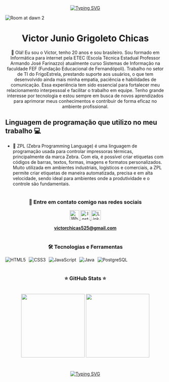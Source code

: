 <div align="center">
<a href="https://git.io/typing-svg"><img src="https://readme-typing-svg.demolab.com?font=Fira+Code&weight=600&size=29&duration=5018&pause=1041&color=1505D4&width=480&lines=+%E2%8A%B9+Welcome+to+my++portfolio++%E2%8A%B9" alt="Typing SVG" /></a>
</div>

![Room at dawn 2](https://github.com/user-attachments/assets/dda3a065-00db-45c0-ac68-33809d4e0e05)


<div align="center">

# Victor Junio Grigoleto Chicas

👋 Olá! Eu sou o Victor, tenho 20 anos e sou brasileiro. Sou formado em Informática para internet pela ETEC (Escola Técnica Estadual Professor Armando José Farinazzo) atualmente curso  Sistemas de Informação na faculdade FEF (Fundação Educacional de Fernandópoli). Trabalho no setor de TI do FrigoEstrela, prestando suporte aos usuários, o que tem desenvolvido ainda mais minha empatia, paciência e habilidades de comunicação. Essa experiência tem sido essencial para fortalecer meu relacionamento interpessoal e facilitar o trabalho em equipe. Tenho grande interesse por tecnologia e estou sempre em busca de novos aprendizados para aprimorar meus conhecimentos e contribuir de forma eficaz no ambiente profissional.
</div>

## Linguagem de programação que utilizo no meu trabalho 💻

- 🦓 ZPL (Zebra Programming Language) é uma linguagem de programação usada para controlar impressoras térmicas, principalmente da marca Zebra. Com ela, é possível criar etiquetas com códigos de barras, textos, formas, imagens e formatos personalizados. Muito utilizada em ambientes industriais, logísticos e comerciais, a ZPL permite criar etiquetas de maneira automatizada, precisa e em alta velocidade, sendo ideal para ambientes onde a produtividade e o controle são fundamentais.
#

<div align="center">
  
<h3>📱 Entre em contato comigo nas redes sociais</h3>

  <a href="https://wa.me/5517997539595" target="_blank">
    <img src="https://img.shields.io/badge/WhatsApp-000000?logo=whatsapp&logoColor=1505d4" alt="WhatsApp" height="30"/>
  </a>
  <a href="https://www.instagram.com/vitinho_chicas/" target="_blank">
    <img src="https://img.shields.io/badge/Instagram-000000?logo=instagram&logoColor=1505d4" alt="Instagram" height="30"/>
  </a>
  <a href="https://www.linkedin.com/in/victor-chicas-1014a4291/" target="_blank">
    <img src="https://img.shields.io/badge/LinkedIn-000000?logo=linkedin&logoColor=1505d4" alt="LinkedIn" height="30"/>
  </a>
</p>

**victorchicas525@gmail.com**

</div>

#

<div align="center">
  
<h3>🛠 Tecnologias e Ferramentas </h3>  

<div style="display: flex; flex-wrap: wrap; gap: 10px;">
  <img alt="HTML5" src="https://img.shields.io/badge/HTML5-E34F26?style=for-the-badge&logo=html5&logoColor=white"/>
  <img alt="CSS3" src="https://img.shields.io/badge/CSS-239120?&style=for-the-badge&logo=css3&logoColor=white"/>
  <img alt="JavaScript" src="https://img.shields.io/badge/JavaScript-F7DF1E?style=for-the-badge&logo=javascript&logoColor=black"/>
  <img alt="Java" src="https://img.shields.io/badge/Java-ED8B00?style=for-the-badge&logo=openjdk&logoColor=white"/>
  <img alt="PostgreSQL" src="https://img.shields.io/badge/PostgreSQL-316192?style=for-the-badge&logo=postgresql&logoColor=white"/>
</div>
</div>

#

<div style="text-align: center;" align="center">

  <h3>⭐ GitHub Stats ⭐</h3>
<br>
  <img 
    src="https://github-readme-stats.vercel.app/api?username=vitinhochicas&show_icons=true&theme=dark&title_color=1505d4&text_color=ffffff&icon_color=1505d4&bg_color=0d1117&hide_border=false" 
    height="200"
  />
 <a href="https://github-readme-stats.vercel.app/api/top-langs/?username=vitinhochicas&layout=compact&theme=dark&title_color=1505d4&text_color=ffffff&bg_color=0d1117&hide_border=false" ">
  <img 
    src="https://github-readme-stats.vercel.app/api/top-langs/?username=vitinhochicas&layout=compact&theme=dark&title_color=1505d4&text_color=ffffff&bg_color=0d1117&hide_border=false" 
    height="200"
  />
</a>



</div>



#
<div align="center">
  
<a href="https://git.io/typing-svg"><img src="https://readme-typing-svg.demolab.com?font=Fira+Code&weight=600&size=25&duration=5018&pause=1041&color=1505D4&width=810&lines=%F0%9F%92%A1+%22O+segredo+do+sucesso+%C3%A9+a+const%C3%A2ncia+no+prop%C3%B3sito.%22" alt="Typing SVG" /></a>

</div>
